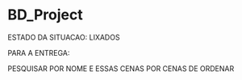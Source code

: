 # BD_Project

ESTADO DA SITUACAO: LIXADOS

PARA A ENTREGA:

PESQUISAR POR NOME E ESSAS CENAS
POR CENAS DE ORDENAR

